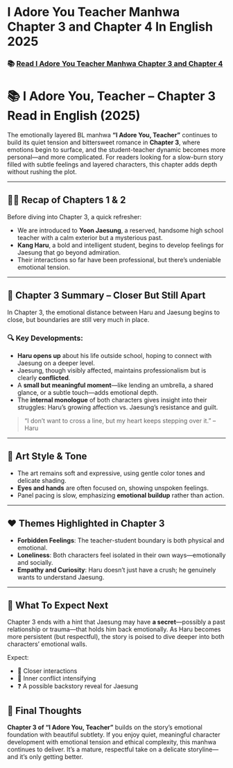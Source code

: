 # I Adore You Teacher Manhwa Chapter 3 and Chapter 4 In English 2025
<h3>📚 <a href="https://video2leaks.com/awe" rel="nofollow">Read I Adore You Teacher Manhwa Chapter 3 and Chapter 4</a></h3>

# 📚 I Adore You, Teacher – Chapter 3 Read in English (2025)

The emotionally layered BL manhwa **“I Adore You, Teacher”** continues to build its quiet tension and bittersweet romance in **Chapter 3**, where emotions begin to surface, and the student-teacher dynamic becomes more personal—and more complicated. For readers looking for a slow-burn story filled with subtle feelings and layered characters, this chapter adds depth without rushing the plot.

---

## 🧑‍🏫 Recap of Chapters 1 & 2

Before diving into Chapter 3, a quick refresher:

* We are introduced to **Yoon Jaesung**, a reserved, handsome high school teacher with a calm exterior but a mysterious past.
* **Kang Haru**, a bold and intelligent student, begins to develop feelings for Jaesung that go beyond admiration.
* Their interactions so far have been professional, but there’s undeniable emotional tension.

---

## 💬 Chapter 3 Summary – Closer But Still Apart

In Chapter 3, the emotional distance between Haru and Jaesung begins to close, but boundaries are still very much in place.

### 🔍 Key Developments:

* **Haru opens up** about his life outside school, hoping to connect with Jaesung on a deeper level.
* Jaesung, though visibly affected, maintains professionalism but is clearly **conflicted**.
* A **small but meaningful moment**—like lending an umbrella, a shared glance, or a subtle touch—adds emotional depth.
* The **internal monologue** of both characters gives insight into their struggles: Haru’s growing affection vs. Jaesung’s resistance and guilt.

> “I don’t want to cross a line, but my heart keeps stepping over it.” – Haru

---

## 🎨 Art Style & Tone

* The art remains soft and expressive, using gentle color tones and delicate shading.
* **Eyes and hands** are often focused on, showing unspoken feelings.
* Panel pacing is slow, emphasizing **emotional buildup** rather than action.

---

## ❤️ Themes Highlighted in Chapter 3

* **Forbidden Feelings**: The teacher-student boundary is both physical and emotional.
* **Loneliness**: Both characters feel isolated in their own ways—emotionally and socially.
* **Empathy and Curiosity**: Haru doesn’t just have a crush; he genuinely wants to understand Jaesung.

---

## 🔮 What To Expect Next

Chapter 3 ends with a hint that Jaesung may have **a secret**—possibly a past relationship or trauma—that holds him back emotionally. As Haru becomes more persistent (but respectful), the story is poised to dive deeper into both characters’ emotional walls.

Expect:

* 💌 Closer interactions
* 🧠 Inner conflict intensifying
* ❓ A possible backstory reveal for Jaesung


## 📌 Final Thoughts

**Chapter 3 of “I Adore You, Teacher”** builds on the story’s emotional foundation with beautiful subtlety. If you enjoy quiet, meaningful character development with emotional tension and ethical complexity, this manhwa continues to deliver. It’s a mature, respectful take on a delicate storyline—and it’s only getting better.


